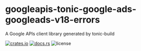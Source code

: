 # googleapis-tonic-google-ads-googleads-v18-errors

A Google APIs client library generated by tonic-build

[![crates.io](https://img.shields.io/crates/v/googleapis-tonic-google-ads-googleads-v18-errors)](https://crates.io/crates/googleapis-tonic-google-ads-googleads-v18-errors)
[![docs.rs](https://img.shields.io/docsrs/googleapis-tonic-google-ads-googleads-v18-errors)](https://docs.rs/googleapis-tonic-google-ads-googleads-v18-errors)
![license](https://img.shields.io/crates/l/googleapis-tonic-google-ads-googleads-v18-errors)
